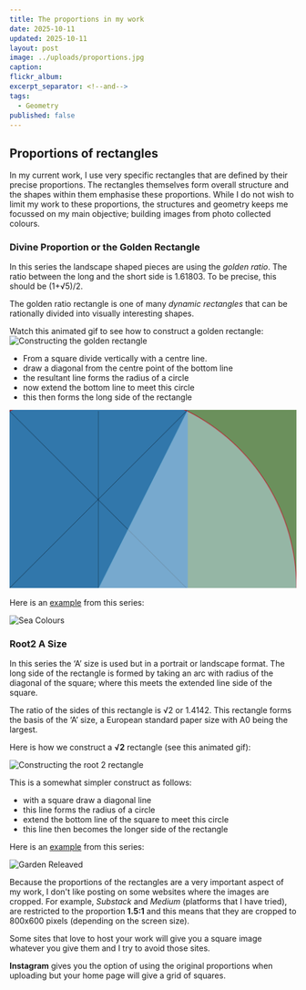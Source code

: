 ```yaml
---
title: The proportions in my work
date: 2025-10-11
updated: 2025-10-11
layout: post
image: ../uploads/proportions.jpg
caption:
flickr_album:
excerpt_separator: <!--and-->
tags:
  - Geometry
published: false
---
```

## Proportions of rectangles

In my current work, I use very specific rectangles that are defined by their precise proportions. The rectangles themselves form overall structure and the shapes within them emphasise these proportions. While I do not wish to limit my work to these proportions, the structures and geometry keeps me 
focussed on my main objective; building images from photo collected colours.

### Divine Proportion or the Golden Rectangle

In this series the landscape shaped pieces are using the _golden ratio_. The ratio between the long and the short side is 1.61803. To be precise, this should be (1+√5)/2.

The golden ratio rectangle is one of many _dynamic rectangles_ that can be rationally divided into visually interesting shapes.

<!--and-->

Watch this animated gif to see how to  construct a golden rectangle:
![Constructing the golden rectangle](../uploads/golden.gif)

- From a square divide vertically with a centre line.
- draw a diagonal from the centre point of the bottom line
- the resultant line forms the radius of a circle
- now extend the bottom line to meet this circle
- this then forms the long side of the rectangle

![Showing the construction lines](../uploads/goldenrectangle.jpg)

Here is an [example](https://www.chrisjennings.net/portfolio/sea-colours/) from this series:

![Sea Colours](https://live.staticflickr.com/65535/52395930564_e93c7cb684_h_d.jpg)


### Root2 A Size

In this series the ‘A’ size is used but in a portrait or landscape format. The long side of the rectangle is formed by taking an arc with radius of the diagonal of the square; where this meets the extended line side of the square.

The ratio of the sides of this rectangle is √2 or 1.4142. This rectangle forms the basis of the ‘A’ size, a European standard paper size with A0 being the largest.

Here is how we construct a **√2** rectangle (see this animated gif):

![Constructing the root 2 rectangle](../uploads/root2.gif)

This is a somewhat simpler construct as follows:
- with a square draw a diagonal line
- this line forms the radius of a circle
- extend the bottom line of the square to meet this circle
- this line then becomes the longer side of the rectangle


Here is an [example](https://www.chrisjennings.net/portfolio/garden-releaved/) from this series:

![Garden Releaved](https://live.staticflickr.com/65535/52893326117_284c3ec446_h_d.jpg)

Because the proportions of the rectangles are a very important aspect of my work, I don't like posting on some websites where the images are cropped.
For example, *Substack* and *Medium* (platforms that I have tried), are restricted to the proportion **1.5:1** and this means that they are cropped to 800x600 pixels (depending on the screen size).

Some sites that love to host your work will give you a square image whatever you give them and I try to avoid those sites. 

**Instagram** gives you the option of using the original proportions when uploading but your home page will give a grid of squares.



